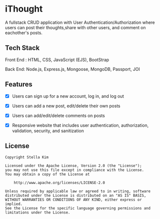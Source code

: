 # iThought
A fullstack CRUD application with User Authentication/Authorization where users can post their thoughts,share with other users, and comment on eachother's posts. 


## Tech Stack
Front End : HTML, CSS, JavaScript (EJS), BootStrap

Back End: Node.js, Express.js, Mongoose, MongoDB, Passport, JOI

## Features
* [X] Users can sign up for a new account, log in, and log out
* [X] Users can add a new post, edit/delete their own posts
* [X] Users can add/edit/delete comments on posts
* [X] Responsive website that includes user authentication, authorization, validation, security, and sanitization


## License

    Copyright Stella Kim

    Licensed under the Apache License, Version 2.0 (the "License");
    you may not use this file except in compliance with the License.
    You may obtain a copy of the License at

        http://www.apache.org/licenses/LICENSE-2.0

    Unless required by applicable law or agreed to in writing, software
    distributed under the License is distributed on an "AS IS" BASIS,
    WITHOUT WARRANTIES OR CONDITIONS OF ANY KIND, either express or implied.
    See the License for the specific language governing permissions and
    limitations under the License.
